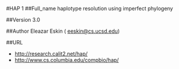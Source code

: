 #HAP 1
##Full_name
haplotype resolution using imperfect phylogeny

##Version
3.0

##Author
Eleazar Eskin ( eeskin@cs.ucsd.edu)

##URL
* http://research.calit2.net/hap/
* http://www.cs.columbia.edu/compbio/hap/

